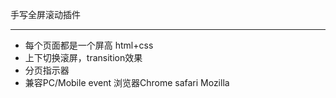手写全屏滚动插件
***
- 每个页面都是一个屏高
html+css
- 上下切换滚屏，transition效果
- 分页指示器
- 兼容PC/Mobile event 浏览器Chrome safari Mozilla

